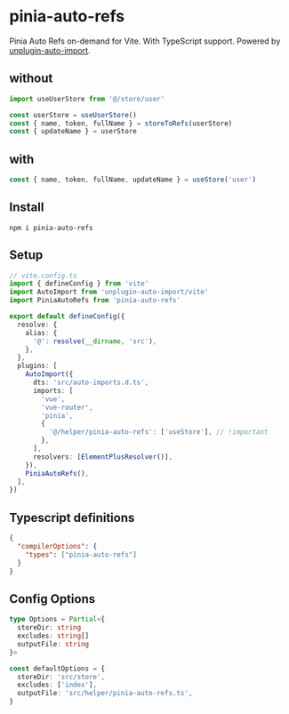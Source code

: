 # pinia-auto-refs

Pinia Auto Refs on-demand for Vite. With TypeScript support. Powered by [unplugin-auto-import](https://github.com/antfu/unplugin-auto-import).

## without

```ts
import useUserStore from '@/store/user'

const userStore = useUserStore()
const { name, token, fullName } = storeToRefs(userStore)
const { updateName } = userStore
```

## with

```ts
const { name, token, fullName, updateName } = useStore('user')
```

## Install

`npm i pinia-auto-refs`

## Setup

```ts
// vite.config.ts
import { defineConfig } from 'vite'
import AutoImport from 'unplugin-auto-import/vite'
import PiniaAutoRefs from 'pinia-auto-refs'

export default defineConfig({
  resolve: {
    alias: {
      '@': resolve(__dirname, 'src'),
    },
  },
  plugins: [
    AutoImport({
      dts: 'src/auto-imports.d.ts',
      imports: [
        'vue',
        'vue-router',
        'pinia',
        {
          '@/helper/pinia-auto-refs': ['useStore'], // !important
        },
      ],
      resolvers: [ElementPlusResolver()],
    }),
    PiniaAutoRefs(),
  ],
})
```

## Typescript definitions

```json
{
  "compilerOptions": {
    "types": ["pinia-auto-refs"]
  }
}
```

## Config Options

```ts
type Options = Partial<{
  storeDir: string
  excludes: string[]
  outputFile: string
}>

const defaultOptions = {
  storeDir: 'src/store',
  excludes: ['index'],
  outputFile: 'src/helper/pinia-auto-refs.ts',
}
```
